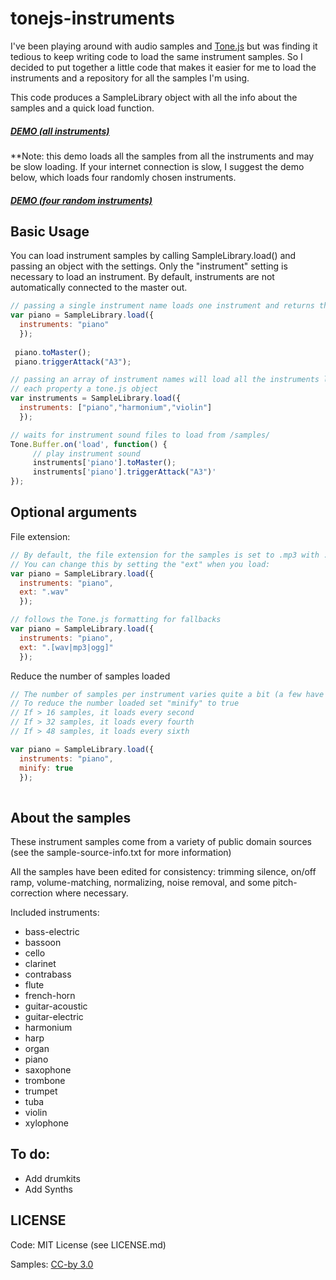 # tonejs-instruments

I've been playing around with audio samples and [Tone.js](https://tonejs.github.io/) but was finding it tedious to keep writing code to load the same instrument samples.
So I decided to put together a little code that makes it easier for me to load the instruments and a repository for all the samples I'm using.

This code produces a SampleLibrary object with all the info about the samples and a quick load function.

##### [DEMO (all instruments)](https://nbrosowsky.github.io/tonejs-instruments/demo.html)
**Note: this demo loads all the samples from all the instruments and may be slow loading. If your internet connection is slow, I suggest the demo below, which loads four randomly chosen instruments.

##### [DEMO (four random instruments)](https://nbrosowsky.github.io/tonejs-instruments/demo-min.html)

## Basic Usage

You can load instrument samples by calling SampleLibrary.load() and passing an object with the settings. 
Only the "instrument" setting is necessary to load an instrument. By default, instruments are not automatically connected to the master out.

```javascript
// passing a single instrument name loads one instrument and returns the tone.js object
var piano = SampleLibrary.load({
  instruments: "piano"
  });
  
 piano.toMaster();
 piano.triggerAttack("A3");

// passing an array of instrument names will load all the instruments listed returning a new object, 
// each property a tone.js object
var instruments = SampleLibrary.load({
  instruments: ["piano","harmonium","violin"]
  });

// waits for instrument sound files to load from /samples/
Tone.Buffer.on('load', function() {
     // play instrument sound
     instruments['piano'].toMaster();
     instruments['piano'].triggerAttack("A3")'
});

```

## Optional arguments

File extension:
```javascript
// By default, the file extension for the samples is set to .mp3 with .ogg as a fallback. 
// You can change this by setting the "ext" when you load:
var piano = SampleLibrary.load({
  instruments: "piano",
  ext: ".wav"
  });

// follows the Tone.js formatting for fallbacks
var piano = SampleLibrary.load({
  instruments: "piano",
  ext: ".[wav|mp3|ogg]"
  });

```

Reduce the number of samples loaded
```javascript
// The number of samples per instrument varies quite a bit (a few have more than 60)
// To reduce the number loaded set "minify" to true
// If > 16 samples, it loads every second
// If > 32 samples, it loads every fourth
// If > 48 samples, it loads every sixth

var piano = SampleLibrary.load({
  instruments: "piano",
  minify: true
  });
  
```

## About the samples

These instrument samples come from a variety of public domain sources (see the sample-source-info.txt for more information)

All the samples have been edited for consistency: trimming silence, on/off ramp, volume-matching, normalizing, noise removal, and some pitch-correction where necessary.

Included instruments:
- bass-electric
- bassoon
- cello
- clarinet
- contrabass
- flute
- french-horn
- guitar-acoustic
- guitar-electric
- harmonium
- harp
- organ
- piano
- saxophone
- trombone
- trumpet
- tuba
- violin
- xylophone

## To do:
- Add drumkits
- Add Synths

## LICENSE

Code: MIT License (see LICENSE.md)

Samples: [CC-by 3.0](https://creativecommons.org/licenses/by/3.0/)
